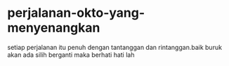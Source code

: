 # perjalanan-okto-yang-menyenangkan
setiap perjalanan itu penuh dengan tantanggan dan rintanggan.baik buruk akan ada silih berganti maka berhati hati lah
